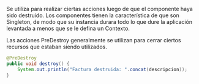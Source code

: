 Se utiliza para realizar ciertas acciones luego de que el componente haya sido destruido.
Los componentes tienen la característica de que son Singleton, de modo que su instancia durara todo lo que dure la aplicación levantada a menos que se le defina un Contexto.

Las acciones PreDestroy generalmente se utilizan para cerrar ciertos recursos que estaban siendo utilizados.

```java
@PreDestroy
public void destroy() {
	System.out.println("Factura destruida: ".concat(descripcion));
}
```

